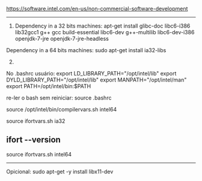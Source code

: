 https://software.intel.com/en-us/non-commercial-software-development

-----------------
1) Dependency in a 32 bits machines:
apt-get install glibc-doc libc6-i386 lib32gcc1 g++ gcc build-essential libc6-dev  g++-multilib libc6-dev-i386 openjdk-7-jre openjdk-7-jre-headless

 Dependency in a 64 bits machines:
  sudo apt-get install ia32-libs 

2)
No .bashrc usuário:
	export LD_LIBRARY_PATH="/opt/intel/lib"
	export DYLD_LIBRARY_PATH="/opt/intel/lib"
	export MANPATH="/opt/intel/man"
	export PATH=/opt/intel/bin:$PATH

re-ler o bash sem reiniciar: source .bashrc


source /opt/intel/bin/compilervars.sh intel64

source ifortvars.sh ia32

ifort --version
------------------

source ifortvars.sh intel64

------------------
Opicional:
sudo apt-get -y install libx11-dev
